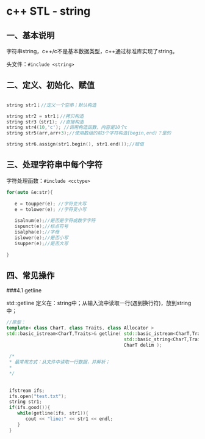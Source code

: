 # c++ STL - string

## 一、基本说明

字符串string，c++/c不是基本数据类型，c++通过标准库实现了string。

头文件：`#include <string>`

## 二、定义、初始化、赋值


```c++

string str1；//定义一个空串；默认构造

string str2 = str1；//拷贝构造
string str3（str1); //直接构造
string str4(10,'c'); //调用构造函数，内容是10个c
string str5(arr,arr+3);//使用数组的前3个字符构造[begin,end)？是的

string str6.assign(str1.begin(), str1.end());//赋值

```

## 三、处理字符串中每个字符

字符处理函数：`#include <cctype>`


```c++
for(auto &e:str){
   
   e = toupper(e); //字符变大写
   e = tolower(e); //字符变小写
   
   isalnum(e);//是否是字符或数字字符
   ispunct(e);//标点符号
   isalpha(e);//字母
   islower(e);//是否小写
   isupper(e);//是否大写
   
}

```

## 四、常见操作


###4.1 getline

std::getline 定义在：string中；从输入流中读取一行(遇到换行符)，放到string中；



```c++
//原型：
template< class CharT, class Traits, class Allocator >
std::basic_istream<CharT,Traits>& getline( std::basic_istream<CharT,Traits>& input,
                                           std::basic_string<CharT,Traits,Allocator>& str,
                                           CharT delim );
                                           
 /*
 * 最常用方式：从文件中读取一行数据，并解析；
 * 
 */
 
 
 ifstream ifs;
 ifs.open("test.txt");
 string str1;
 if(ifs.good()){
    while(getline(ifs, str1)){
       cout << "line:" << str1 << endl;
    }  
 } 
 
```



